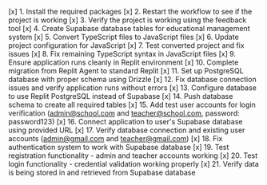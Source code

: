 [x] 1. Install the required packages
[x] 2. Restart the workflow to see if the project is working
[x] 3. Verify the project is working using the feedback tool
[x] 4. Create Supabase database tables for educational management system
[x] 5. Convert TypeScript files to JavaScript files
[x] 6. Update project configuration for JavaScript
[x] 7. Test converted project and fix issues
[x] 8. Fix remaining TypeScript syntax in JavaScript files
[x] 9. Ensure application runs cleanly in Replit environment
[x] 10. Complete migration from Replit Agent to standard Replit
[x] 11. Set up PostgreSQL database with proper schema using Drizzle
[x] 12. Fix database connection issues and verify application runs without errors
[x] 13. Configure database to use Replit PostgreSQL instead of Supabase
[x] 14. Push database schema to create all required tables
[x] 15. Add test user accounts for login verification (admin@school.com and teacher@school.com, password: password123)
[x] 16. Connect application to user's Supabase database using provided URL
[x] 17. Verify database connection and existing user accounts (admin@gmail.com and teacher@gmail.com)
[x] 18. Fix authentication system to work with Supabase database 
[x] 19. Test registration functionality - admin and teacher accounts working
[x] 20. Test login functionality - credential validation working properly
[x] 21. Verify data is being stored in and retrieved from Supabase database